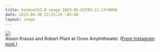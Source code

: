 ```yaml
---
title: kenbooth2.0 image 2023-05-01T03:12:27+0000
date: 2023-04-30 22:21:25 -05:00
layout: image
---
```


<img src="https://dl.dropboxusercontent.com/s/taysvho7laqb7m3/343744230_2110450075812561_917326954727740329_n?dl=0"><br>
Alison Krauss and Robert Plant at Orion Amphitheater. (<a href="https://www.instagram.com/p/Crr1wJ_M0MC/">From Instagram post.</a>)